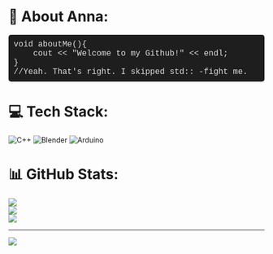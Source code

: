 # 💫 About Anna:
<pre style="font-family: 'Courier New', monospace; font-size: 16px; background-color: #1e1e1e; color: #dcdcdc; padding: 10px; border-radius: 5px;">
void aboutMe(){<br>    cout << "Welcome to my Github!" << endl;<br>}<br>//Yeah. That's right. I skipped std:: -fight me.
</pre>


# 💻 Tech Stack:
![C++](https://img.shields.io/badge/c++-%2300599C.svg?style=for-the-badge&logo=c%2B%2B&logoColor=white) ![Blender](https://img.shields.io/badge/blender-%23F5792A.svg?style=for-the-badge&logo=blender&logoColor=white) ![Arduino](https://img.shields.io/badge/-Arduino-00979D?style=for-the-badge&logo=Arduino&logoColor=white)
# 📊 GitHub Stats:
![](https://github-readme-stats.vercel.app/api?username=AnnaBananas2005&theme=dark&hide_border=false&include_all_commits=false&count_private=false)<br/>
![](https://nirzak-streak-stats.vercel.app/?user=AnnaBananas2005&theme=dark&hide_border=false)<br/>
![](https://github-readme-stats.vercel.app/api/top-langs/?username=AnnaBananas2005&theme=dark&hide_border=false&include_all_commits=false&count_private=false&layout=compact)

---
[![](https://visitcount.itsvg.in/api?id=AnnaBananas2005&icon=0&color=0)](https://visitcount.itsvg.in)

<!-- Proudly created with GPRM ( https://gprm.itsvg.in ) -->
